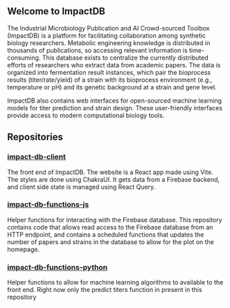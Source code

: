 ## Welcome to ImpactDB

The Industrial Microbiology Publication and AI Crowd-sourced Toolbox (ImpactDB) is a platform for facilitating collaboration among synthetic biology researchers. Metabolic engineering knowledge is distributed in thousands of publications, so accessing relevant information is time-consuming. This database exists to centralize the currently distributed efforts of researchers who extract data from academic papers. The data is organized into fermentation result instances, which pair the bioprocess results (titer/rate/yield) of a strain with its bioprocess environment (e.g., temperature or pH) and its genetic background at a strain and gene level.

ImpactDB also contains web interfaces for open-sourced machine learning models for titer prediction and strain design. These user-friendly interfaces provide access to modern computational biology tools.

## Repositories

### [impact-db-client](https://github.com/impact-db/impact-db-client)
The front end of ImpactDB.
The website is a React app made using Vite. The styles are done using ChakraUI. It gets data from a Firebase backend, and client side state is managed using React Query.

### [impact-db-functions-js](https://github.com/impact-db/impact-db-functions-js)
Helper functions for interacting with the Firebase database. This repository contains code that allows read access to the Firebase database from an HTTP endpoint, and contains a scheduled functions that updates the number of papers and strains in the database to allow for the plot on the homepage.

### [impact-db-functions-python](https://github.com/impact-db/impact-db-functions-python)
Helper functions to allow for machine learning algorithms to available to the front end. Right now only the predict titers function in present in this repository
